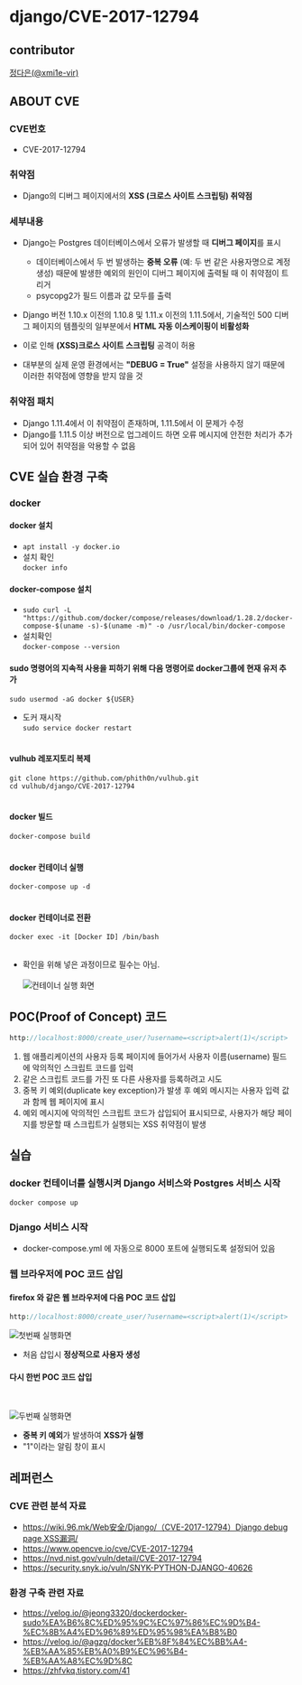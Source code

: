 # django/CVE-2017-12794

## contributor
[정다은(@xmi1e-vir)](https://github.com/xmi1e-vir)

## ABOUT CVE
### CVE번호
- CVE-2017-12794
### 취약점
- Django의 디버그 페이지에서의 **XSS (크로스 사이트 스크립팅) 취약점**
### 세부내용
- Django는 Postgres 데이터베이스에서 오류가 발생할 때 **디버그 페이지**를 표시
  - 데이터베이스에서 두 번 발생하는 **중복 오류** (예: 두 번 같은 사용자명으로 계정 생성) 때문에 발생한 예외의 원인이 디버그 페이지에 출력될 때 이 취약점이 트리거
  - psycopg2가 필드 이름과 값 모두를 출력

- Django 버전 1.10.x 이전의 1.10.8 및 1.11.x 이전의 1.11.5에서, 기술적인 500 디버그 페이지의 템플릿의 일부분에서 **HTML 자동 이스케이핑이 비활성화**
  
- 이로 인해 **(XSS)크로스 사이트 스크립팅** 공격이 허용

- 대부분의 실제 운영 환경에서는 **"DEBUG = True"** 설정을 사용하지 않기 때문에 이러한 취약점에 영향을 받지 않을 것

### 취약점 패치
- Django 1.11.4에서 이 취약점이 존재하며, 1.11.5에서 이 문제가 수정
- Django를 1.11.5 이상 버전으로 업그레이드 하면 오류 메시지에 안전한 처리가 추가되어 있어 취약점을 악용할 수 없음

## CVE 실습 환경 구축
### docker
#### docker 설치
- `apt install -y docker.io`
- 설치 확인<br>
  `docker info`
#### docker-compose 설치
- `sudo curl -L "https://github.com/docker/compose/releases/download/1.28.2/docker-compose-$(uname -s)-$(uname -m)" -o /usr/local/bin/docker-compose`
- 설치확인<br>
  `docker-compose --version`
#### sudo 명령어의 지속적 사용을 피하기 위해 다음 명령어로 docker그룹에 현재 유저 추가
  `sudo usermod -aG docker ${USER}`
  - 도커 재시작<br>
    `sudo service docker restart`<br><br>
#### vulhub 레포지토리 복제
  `git clone https://github.com/phith0n/vulhub.git`<br>
  `cd vulhub/django/CVE-2017-12794`<br><br>
#### docker 빌드
  `docker-compose build`<br><br>
#### docker 컨테이너 실행
  `docker-compose up -d`<br><br>
#### docker 컨테이너로 전환
  `docker exec -it [Docker ID] /bin/bash`<br><br>
  - 확인을 위해 넣은 과정이므로 필수는 아님.<br><br>
![컨테이너 실행 화면](docker_run.png)

## POC(Proof of Concept) 코드
```PHP
http://localhost:8000/create_user/?username=<script>alert(1)</script>
```
1. 웹 애플리케이션의 사용자 등록 페이지에 들어가서 사용자 이름(username) 필드에 악의적인 스크립트 코드를 입력
2. 같은 스크립트 코드를 가진 또 다른 사용자를 등록하려고 시도
3. 중복 키 예외(duplicate key exception)가 발생 후 예외 메시지는 사용자 입력 값과 함께 웹 페이지에 표시
4. 예외 메시지에 악의적인 스크립트 코드가 삽입되어 표시되므로, 사용자가 해당 페이지를 방문할 때 스크립트가 실행되는 XSS 취약점이 발생

## 실습
### docker 컨테이너를 실행시켜 Django 서비스와 Postgres 서비스 시작
`docker compose up`
### Django 서비스 시작
- docker-compose.yml 에 자동으로 8000 포트에 실행되도록 설정되어 있음
### 웹 브라우저에 POC 코드 삽입
#### firefox 와 같은 웹 브라우저에 다음 POC 코드 삽입
  ```php
  http://localhost:8000/create_user/?username=<script>alert(1)</script>
  ```
  
  ![첫번째 실행화면](first_execute.png)
  - 처음 삽입시 **정상적으로 사용자 생성**<br>
#### 다시 한번 POC 코드 삽입
<br>

  ![두번째 실행화면](second_execute_XSS.png)
  - **중복 키 예외**가 발생하여 **XSS가 실행**
  - "1"이라는 알림 창이 표시

## 레퍼런스
### CVE 관련 분석 자료
- [https://wiki.96.mk/Web安全/Django/（CVE-2017-12794）Django debug page XSS漏洞/](https://wiki.96.mk/Web%E5%AE%89%E5%85%A8/Django/%EF%BC%88CVE-2017-12794%EF%BC%89Django%20debug%20page%20XSS%E6%BC%8F%E6%B4%9E/)
- https://www.opencve.io/cve/CVE-2017-12794
- https://nvd.nist.gov/vuln/detail/CVE-2017-12794
- https://security.snyk.io/vuln/SNYK-PYTHON-DJANGO-40626
### 환경 구축 관련 자료
- https://velog.io/@jeong3320/dockerdocker-sudo%EA%B6%8C%ED%95%9C%EC%97%86%EC%9D%B4-%EC%8B%A4%ED%96%89%ED%95%98%EA%B8%B0
- https://velog.io/@agzg/docker%EB%8F%84%EC%BB%A4-%EB%AA%85%EB%A0%B9%EC%96%B4-%EB%AA%A8%EC%9D%8C
- https://zhfvkq.tistory.com/41
